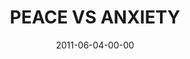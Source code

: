 ---
layout: message
category: message
series: "The Guide"
title: "PEACE VS ANXIETY"
date: 2011-06-04-00-00
message_id: 676
audio: "http://s3.amazonaws.com/crossroads-media/messages/audio/theguide03.mp3"
audio-duration: "45:11"
program: "http://s3.amazonaws.com/crossroads-media/documents/06_04-05_11Program.pdf"
description: "Brian Tome talks about how the Guide can steer us out of fear and into peace."
video: "http://s3.amazonaws.com/crossroads-media/messages/video/theguide03.mp4"
video-duration: "45:16"
video-image: "http://s3.amazonaws.com/crossroads-media/images/theguide03_still.jpg"
tag: 
 - tome
 - holy-spirit
 - guide
 - fear
 - anxiety
 - peace
 - program
explicit: false
---